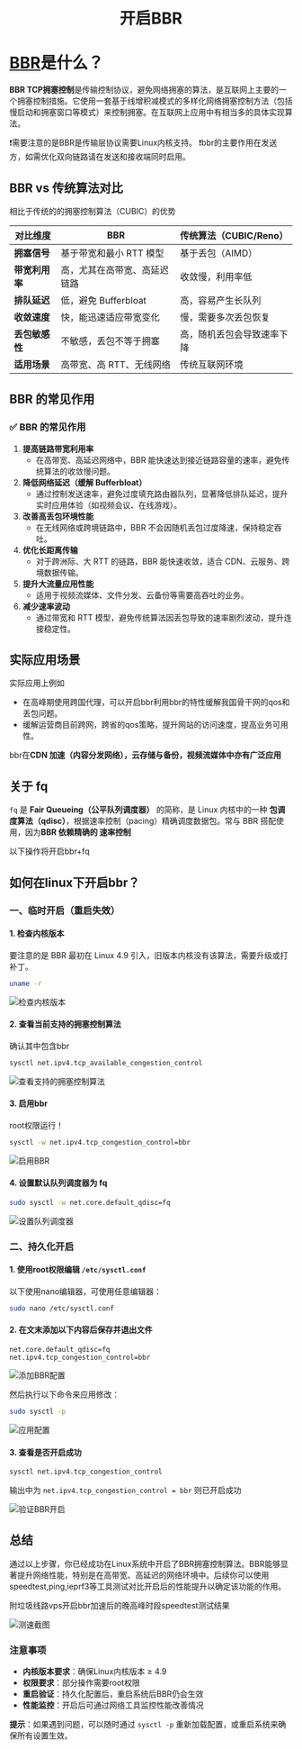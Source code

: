# <center>**开启BBR**</center>

# [BBR](https://zh.wikipedia.org/wiki/TCP%E6%8B%A5%E5%A1%9E%E6%8E%A7%E5%88%B6)是什么？

**BBR TCP拥塞控制**是传输控制协议，避免网络拥塞的算法，是互联网上主要的一个拥塞控制措施。它使用一套基于线增积减模式的多样化网络拥塞控制方法（包括慢启动和拥塞窗口等模式）来控制拥塞。在互联网上应用中有相当多的具体实现算法。

❗需要注意的是BBR是传输层协议需要Linux内核支持。
❗bbr的主要作用在发送方，如需优化双向链路请在发送和接收端同时启用。
## BBR vs 传统算法对比

相比于传统的的拥塞控制算法（CUBIC）的优势

| **对比维度** | **BBR** | **传统算法（CUBIC/Reno）** |
| --- | --- | --- |
| **拥塞信号** | 基于带宽和最小 RTT 模型 | 基于丢包（AIMD） |
| **带宽利用率** | 高，尤其在高带宽、高延迟链路 | 收敛慢，利用率低 |
| **排队延迟** | 低，避免 Bufferbloat | 高，容易产生长队列 |
| **收敛速度** | 快，能迅速适应带宽变化 | 慢，需要多次丢包恢复 |
| **丢包敏感性** | 不敏感，丢包不等于拥塞 | 高，随机丢包会导致速率下降 |
| **适用场景** | 高带宽、高 RTT、无线网络 | 传统互联网环境 |

## BBR 的常见作用

### **✅ BBR 的常见作用**

1. **提高链路带宽利用率**
    - 在高带宽、高延迟网络中，BBR 能快速达到接近链路容量的速率，避免传统算法的收敛慢问题。
2. **降低网络延迟（缓解 Bufferbloat）**
    - 通过控制发送速率，避免过度填充路由器队列，显著降低排队延迟，提升实时应用体验（如视频会议、在线游戏）。
3. **改善高丢包环境性能**
    - 在无线网络或跨境链路中，BBR 不会因随机丢包过度降速，保持稳定吞吐。
4. **优化长距离传输**
    - 对于跨洲际、大 RTT 的链路，BBR 能快速收敛，适合 CDN、云服务、跨境数据传输。
5. **提升大流量应用性能**
    - 适用于视频流媒体、文件分发、云备份等需要高吞吐的业务。
6. **减少速率波动**
    - 通过带宽和 RTT 模型，避免传统算法因丢包导致的速率剧烈波动，提升连接稳定性。

## 实际应用场景

实际应用上例如 
 - 在高峰期使用跨国代理，可以开启bbr利用bbr的特性缓解我国骨干网的qos和丢包问题。
 - 缓解运营商目前跨网，跨省的qos策略，提升网站的访问速度，提高业务可用性。

bbr在**CDN 加速（内容分发网络），云存储与备份，视频流媒体中亦有广泛应用**

## 关于 fq

`fq` 是 **Fair Queueing（公平队列调度器）** 的简称，是 Linux 内核中的一种 **包调度算法（qdisc）**，根据速率控制（pacing）精确调度数据包。常与 BBR 搭配使用，因为**BBR 依赖精确的 速率控制**

以下操作将开启bbr+fq

## 如何在linux下开启bbr？

### 一、临时开启（重启失效）

#### 1. 检查内核版本

要注意的是 BBR 最初在 Linux 4.9 引入，旧版本内核没有该算法，需要升级或打补丁。

```bash
uname -r
```

![检查内核版本](./Images/查看内核版本.png)

#### 2. 查看当前支持的拥塞控制算法

确认其中包含bbr

```bash
sysctl net.ipv4.tcp_available_congestion_control
```

![查看支持的拥塞控制算法](./Images/查看支持的算法.png)

#### 3. 启用bbr

root权限运行！
```bash
sysctl -w net.ipv4.tcp_congestion_control=bbr
```

![启用BBR](./Images/开启bbr.png)

#### 4. 设置默认队列调度器为 fq

```bash
sudo sysctl -w net.core.default_qdisc=fq
```

![设置队列调度器](./Images/开启fq.png)

### 二、持久化开启

#### 1. 使用root权限编辑 `/etc/sysctl.conf`

以下使用nano编辑器，可使用任意编辑器：

```bash
sudo nano /etc/sysctl.conf
```

#### 2. 在文末添加以下内容后保存并退出文件

```
net.core.default_qdisc=fq
net.ipv4.tcp_congestion_control=bbr
```

![添加BBR配置](./Images/编辑sysctl.conf.png)

然后执行以下命令来应用修改：

```bash
sudo sysctl -p
```

![应用配置](./Images/应用修改.png)

#### 3. 查看是否开启成功

```bash
sysctl net.ipv4.tcp_congestion_control
```

输出中为 `net.ipv4.tcp_congestion_control = bbr` 则已开启成功

![验证BBR开启](./Images/查看是否开启成功.png)

## 总结

通过以上步骤，你已经成功在Linux系统中开启了BBR拥塞控制算法。BBR能够显著提升网络性能，特别是在高带宽、高延迟的网络环境中。后续你可以使用speedtest,ping,ieprf3等工具测试对比开启后的性能提升以确定该功能的作用。

附垃圾线路vps开启bbr加速后的晚高峰时段speedtest测试结果

![测速截图](./Images/测速截图.png)
### 注意事项

- **内核版本要求**：确保Linux内核版本 ≥ 4.9
- **权限要求**：部分操作需要root权限
- **重启验证**：持久化配置后，重启系统后BBR仍会生效
- **性能监控**：开启后可通过网络工具监控性能改善情况

**提示**：如果遇到问题，可以随时通过 `sysctl -p` 重新加载配置，或重启系统来确保所有设置生效。